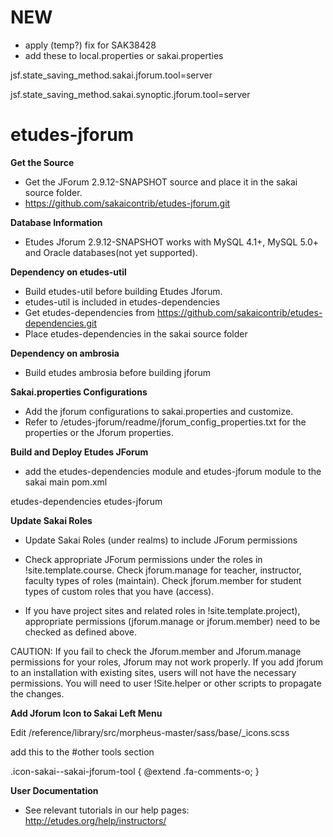# NEW
- apply (temp?) fix for SAK38428
- add these to local.properties or sakai.properties

jsf.state_saving_method.sakai.jforum.tool=server

jsf.state_saving_method.sakai.synoptic.jforum.tool=server


# etudes-jforum

**Get the Source**

- Get the JForum 2.9.12-SNAPSHOT source and place it in the sakai source folder. 
- https://github.com/sakaicontrib/etudes-jforum.git

**Database Information**

- Etudes Jforum 2.9.12-SNAPSHOT works with MySQL 4.1+,  MySQL 5.0+ and Oracle databases(not yet supported).

**Dependency on etudes-util**

- Build etudes-util before building Etudes Jforum.
- etudes-util is included in etudes-dependencies
- Get etudes-dependencies from https://github.com/sakaicontrib/etudes-dependencies.git
- Place etudes-dependencies in the sakai source folder

**Dependency on ambrosia**

- Build etudes ambrosia before building jforum

**Sakai.properties Configurations**

- Add the jforum configurations to sakai.properties and customize.
- Refer to /etudes-jforum/readme/jforum_config_properties.txt for the properties or the Jforum properties.

**Build and Deploy Etudes JForum**

- add the etudes-dependencies module and etudes-jforum module to the sakai main pom.xml

<module>etudes-dependencies</module>
<module>etudes-jforum</module>

**Update Sakai Roles**

- Update Sakai Roles (under realms) to include JForum permissions

- Check appropriate JForum permissions under the roles in !site.template.course.
Check jforum.manage for teacher, instructor, faculty types of roles (maintain).
Check jforum.member for student types of custom roles that you have (access).
- If you have project sites and related roles in !site.template.project), appropriate permissions (jforum.manage or jforum.member) need to be checked as defined above.

CAUTION:
If you fail to check the Jforum.member and Jforum.manage permissions for your roles, Jforum may not work properly. 
If you add jforum to an installation with existing sites, users will not have the necessary permissions. You will need to user !Site.helper or other scripts to propagate the changes. 

**Add Jforum Icon to Sakai Left Menu**

Edit /reference/library/src/morpheus-master/sass/base/_icons.scss

add this to the #other tools section

.icon-sakai--sakai-jforum-tool {                          @extend .fa-comments-o; }

**User Documentation**

- See relevant tutorials in our help pages:  http://etudes.org/help/instructors/
